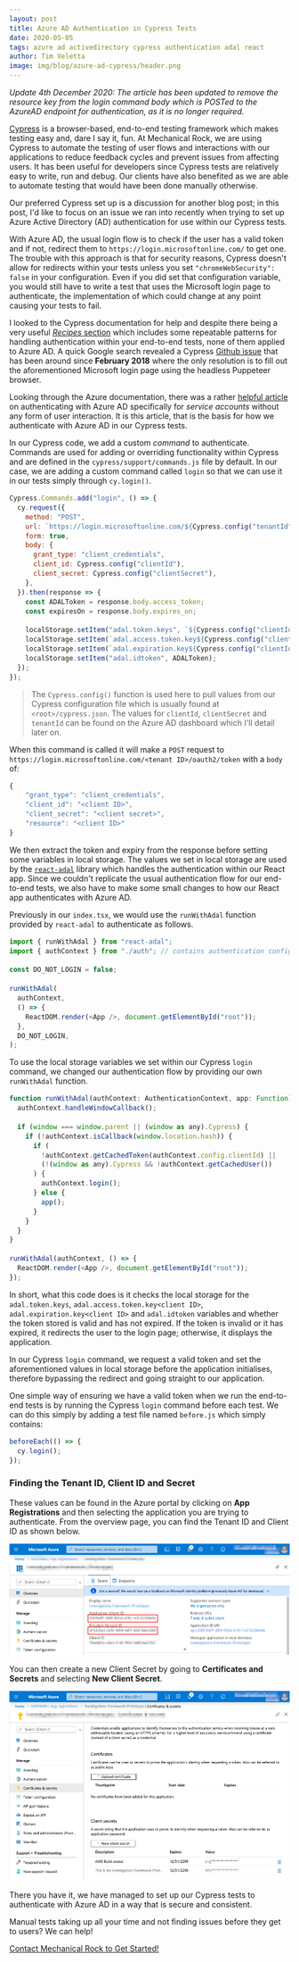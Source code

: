 ```yaml
---
layout: post
title: Azure AD Authentication in Cypress Tests
date: 2020-05-05
tags: azure ad activedirectory cypress authentication adal react
author: Tim Veletta
image: img/blog/azure-ad-cypress/header.png
---
```


_Update 4th December 2020: The article has been updated to remove the resource key from the login command body which is POSTed to the AzureAD endpoint for authentication, as it is no longer required._

[Cypress](https://cypress.io) is a browser-based, end-to-end testing framework which makes testing easy and, dare I say it, fun. At Mechanical Rock, we are using Cypress to automate the testing of user flows and interactions with our applications to reduce feedback cycles and prevent issues from affecting users. It has been useful for developers since Cypress tests are relatively easy to write, run and debug. Our clients have also benefited as we are able to automate testing that would have been done manually otherwise.

Our preferred Cypress set up is a discussion for another blog post; in this post, I'd like to focus on an issue we ran into recently when trying to set up Azure Active Directory (AD) authentication for use within our Cypress tests.

With Azure AD, the usual login flow is to check if the user has a valid token and if not, redirect them to `https://login.microsoftonline.com/` to get one. The trouble with this approach is that for security reasons, Cypress doesn't allow for redirects within your tests unless you set `"chromeWebSecurity": false` in your configuration. Even if you did set that configuration variable, you would still have to write a test that uses the Microsoft login page to authenticate, the implementation of which could change at any point causing your tests to fail.

I looked to the Cypress documentation for help and despite there being a very useful [_Recipes_ section](https://docs.cypress.io/examples/examples/recipes.html#Logging-In) which includes some repeatable patterns for handling authentication within your end-to-end tests, none of them applied to Azure AD. A quick Google search revealed a Cypress [Github issue](https://github.com/cypress-io/cypress/issues/1342) that has been around since **February 2018** where the only resolution is to fill out the aforementioned Microsoft login page using the headless Puppeteer browser.

Looking through the Azure documentation, there was a rather [helpful article](https://docs.microsoft.com/en-us/azure/active-directory/develop/v2-oauth2-client-creds-grant-flow) on authenticating with Azure AD specifically for _service accounts_ without any form of user interaction. It is this article, that is the basis for how we authenticate with Azure AD in our Cypress tests.

In our Cypress code, we add a custom _command_ to authenticate. Commands are used for adding or overriding functionality within Cypress and are defined in the `cypress/support/commands.js` file by default. In our case, we are adding a custom command called `login` so that we can use it in our tests simply through `cy.login()`.

```javascript
Cypress.Commands.add("login", () => {
  cy.request({
    method: "POST",
    url: `https://login.microsoftonline.com/${Cypress.config("tenantId")}/oauth2/token`,
    form: true,
    body: {
      grant_type: "client_credentials",
      client_id: Cypress.config("clientId"),
      client_secret: Cypress.config("clientSecret"),
    },
  }).then(response => {
    const ADALToken = response.body.access_token;
    const expiresOn = response.body.expires_on;

    localStorage.setItem("adal.token.keys", `${Cypress.config("clientId")}|`);
    localStorage.setItem(`adal.access.token.key${Cypress.config("clientId")}`, ADALToken);
    localStorage.setItem(`adal.expiration.key${Cypress.config("clientId")}`, expiresOn);
    localStorage.setItem("adal.idtoken", ADALToken);
  });
});
```

> The `Cypress.config()` function is used here to pull values from our Cypress configuration file which is usually found at `<root>/cypress.json`. The values for `clientId`, `clientSecret` and `tenantId` can be found on the Azure AD dashboard which I'll detail later on.

When this command is called it will make a `POST` request to `https://login.microsoftonline.com/<tenant ID>/oauth2/token` with a `body` of:

```javascript
{
    "grant_type": "client_credentials",
    "client_id": "<client ID>",
    "client_secret": "<client secret>",
    "resource": "<client ID>"
}
```

We then extract the token and expiry from the response before setting some variables in local storage. The values we set in local storage are used by the [`react-adal`](https://github.com/salvoravida/react-adal) library which handles the authentication within our React app. Since we couldn't replicate the usual authentication flow for our end-to-end tests, we also have to make some small changes to how our React app authenticates with Azure AD.

Previously in our `index.tsx`, we would use the `runWithAdal` function provided by `react-adal` to authenticate as follows.

```javascript
import { runWithAdal } from "react-adal";
import { authContext } from "./auth"; // contains authentication config

const DO_NOT_LOGIN = false;

runWithAdal(
  authContext,
  () => {
    ReactDOM.render(<App />, document.getElementById("root"));
  },
  DO_NOT_LOGIN,
);
```

To use the local storage variables we set within our Cypress `login` command, we changed our authentication flow by providing our own `runWithAdal` function.

```javascript
function runWithAdal(authContext: AuthenticationContext, app: Function) {
  authContext.handleWindowCallback();

  if (window === window.parent || (window as any).Cypress) {
    if (!authContext.isCallback(window.location.hash)) {
      if (
        !authContext.getCachedToken(authContext.config.clientId) ||
        (!(window as any).Cypress && !authContext.getCachedUser())
      ) {
        authContext.login();
      } else {
        app();
      }
    }
  }
}

runWithAdal(authContext, () => {
  ReactDOM.render(<App />, document.getElementById("root"));
});
```

In short, what this code does is it checks the local storage for the `adal.token.keys`, `adal.access.token.key<client ID>`, `adal.expiration.key<client ID>` and `adal.idtoken` variables and whether the token stored is valid and has not expired. If the token is invalid or it has expired, it redirects the user to the login page; otherwise, it displays the application.

In our Cypress `login` command, we request a valid token and set the aforementioned values in local storage before the application initialises, therefore bypassing the redirect and going straight to our application.

One simple way of ensuring we have a valid token when we run the end-to-end tests is by running the Cypress `login` command before each test. We can do this simply by adding a test file named `before.js` which simply contains:

```javascript
beforeEach(() => {
  cy.login();
});
```

### Finding the Tenant ID, Client ID and Secret

These values can be found in the Azure portal by clicking on **App Registrations** and then selecting the application you are trying to authenticate. From the overview page, you can find the Tenant ID and Client ID as shown below.

![Tenant ID and Client ID](/img/blog/azure-ad-cypress/client-tenant-id.png)

You can then create a new Client Secret by going to **Certificates and Secrets** and selecting **New Client Secret**.

![Client Secret](/img/blog/azure-ad-cypress/client-secret.png)

There you have it, we have managed to set up our Cypress tests to authenticate with Azure AD in a way that is secure and consistent.

Manual tests taking up all your time and not finding issues before they get to users? We can help!

[Contact Mechanical Rock to Get Started!](https://www.mechanicalrock.io/lets-get-started)
